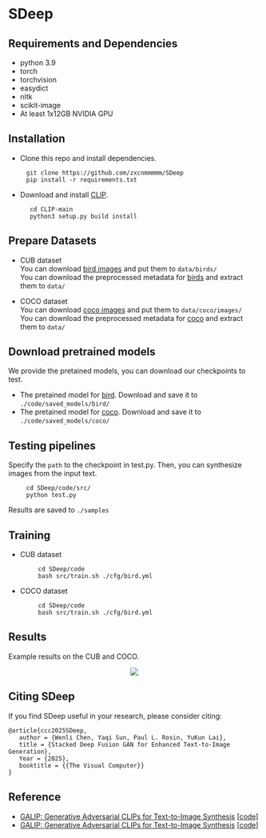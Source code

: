 # SDeep 
## Requirements and Dependencies
- python 3.9
- torch 
- torchvision
- easydict
- nltk
- scikit-image
- At least 1x12GB NVIDIA GPU

## Installation
 - Clone this repo and install dependencies.
  ```
       git clone https://github.com/zxcnmmmmm/SDeep
       pip install -r requirements.txt
  ```
- Download and install [CLIP](https://github.com/openai/CLIP).
```
      cd CLIP-main
      python3 setup.py build install
  ```
  
## Prepare Datasets
- CUB dataset  
You can download [bird images](http://www.vision.caltech.edu/visipedia/CUB-200-2011.html) and put them to ```data/birds/```  
You can download the preprocessed metadata for [birds](https://drive.google.com/file/d/1I6ybkR7L64K8hZOraEZDuHh0cCJw5OUj/view?usp=sharing) and extract them to ```data/```  

- COCO dataset  
You can download [coco images](http://cocodataset.org/#download) and put them to ```data/coco/images/```  
You can download the preprocessed metadata for [coco](https://drive.google.com/file/d/15Fw-gErCEArOFykW3YTnLKpRcPgI_3AB/view?usp=sharing) and extract them to ```data/```    

## Download pretrained models
We provide the pretained models, you can download our checkpoints to test.  
- The pretained model for [bird](https://pan.baidu.com/s/1fJJvURofSG6-N5D4IuVK9g). Download and save it to  ```./code/saved_models/bird/```  
- The pretained model for [coco](https://pan.baidu.com/s/1fJJvURofSG6-N5D4IuVK9g). Download and save it to  ```./code/saved_models/coco/```  

## Testing pipelines
Specify the ```path``` to the checkpoint in test.py. Then, you can synthesize images from the input text. 
  ```
       cd SDeep/code/src/
       python test.py 
  ```
Results are saved to ```./samples``` 

## Training

- CUB dataset 
  ```
       cd SDeep/code
       bash src/train.sh ./cfg/bird.yml
  ```
- COCO dataset
  ```
       cd SDeep/code
       bash src/train.sh ./cfg/bird.yml
  ```

## Results 
Example results on the CUB and COCO.
<div align="center">
  <img src=https://github.com/zxcnmmmmm/SDeep/blob/main/github-domo.jpg>
</div>

## Citing SDeep
If you find SDeep useful in your research, please consider citing:
  ```
  @article{ccc2025SDeep,
     author = {Wenli Chen, Yaqi Sun, Paul L. Rosin, YuKun Lai},
     title = {Stacked Deep Fusion GAN for Enhanced Text-to-Image Generation},
     Year = {2025},
     booktitle = {{The Visual Computer}}
  }
  ```
## Reference
- [GALIP: Generative Adversarial CLIPs for Text-to-Image Synthesis](https://arxiv.org/abs/2301.12959) [[code]](https://github.com/tobran/GALIP)
- [GALIP: Generative Adversarial CLIPs for Text-to-Image Synthesis](https://arxiv.org/abs/2301.12959) [[code]](https://github.com/tobran/GALIP)
